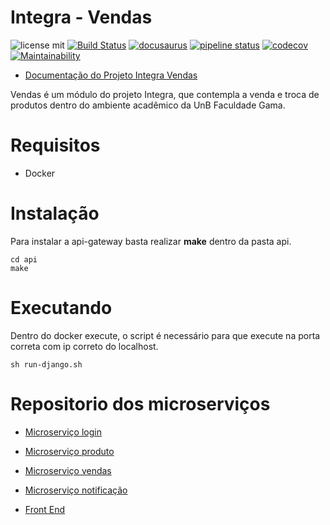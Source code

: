 # Integra - Vendas

![license mit](https://img.shields.io/badge/license-MIT-blue.svg) 
[![Build Status](https://travis-ci.org/fga-eps-mds/2018.2-Integra-Vendas.svg?branch=master)](https://travis-ci.org/fga-eps-mds/2018.2-Integra-Vendas)
[![docusaurus](https://img.shields.io/badge/doc-Docusaurus-blue.svg)](https://fga-eps-mds.github.io/2018.2-Integra-Vendas/)
[![pipeline status](https://gitlab.com/integra-vendas/api-gateway/badges/master/pipeline.svg)](https://gitlab.com/integra-vendas/api-gateway/commits/master)
[![codecov](https://codecov.io/gh/fga-eps-mds/2018.2-Integra-Vendas/branch/dev/graph/badge.svg)](https://codecov.io/gh/fga-eps-mds/2018.2-Integra-Vendas)
[![Maintainability](https://api.codeclimate.com/v1/badges/4e252a288b50c256f6f9/maintainability)](https://codeclimate.com/github/fga-eps-mds/2018.2-Integra-Vendas/maintainability)

* [Documentação do Projeto Integra Vendas](https://fga-eps-mds.github.io/2018.2-Integra-Vendas/)


Vendas é um módulo do projeto Integra, que contempla a venda e troca de produtos dentro do ambiente acadêmico da UnB Faculdade Gama.

# Requisitos
* Docker

# Instalação
Para instalar a api-gateway basta realizar **make** dentro da pasta api.

```shell
cd api
make
```

# Executando
Dentro do docker execute, o script é necessário para que execute na porta correta com ip correto do localhost.
```shell
sh run-django.sh
```


# Repositorio dos microserviços
* [Microserviço login](https://github.com/fga-eps-mds/2018.2-FGAPP-login)
* [Microserviço produto](https://github.com/fga-eps-mds/2018.2-FGAPP-produto)
* [Microserviço vendas](https://github.com/fga-eps-mds/2018.2-FGAPP-vendas)
* [Microserviço notificação](https://github.com/integra-vendas/Notification-Microservice)

* [Front End](https://github.com/fga-eps-mds/2018.2-FGAPP-FrontEnd)
